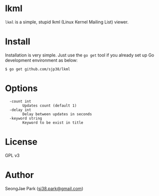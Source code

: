 lkml
====

`lkml` is a simple, stupid lkml (Linux Kernel Mailing List) viewer.


Install
=======

Installation is very simple.  Just use the `go get` tool if you already set up
Go development environment as below:

```
$ go get github.com/sjp38/lkml
```


Options
=======

```
  -count int
        Updates count (default 1)
  -delay int
        Delay between updates in seconds
  -keyword string
        Keyword to be exist in title
```


License
=======

GPL v3


Author
======

SeongJae Park (sj38.park@gmail.com)
